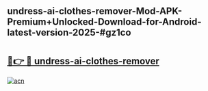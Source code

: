 ## undress-ai-clothes-remover-Mod-APK-Premium+Unlocked-Download-for-Android-latest-version-2025-#gz1co

# <h2><a href="https://bedroomkl.my?title=undress-ai-clothes-remover&ref=20M">🔗👉 🔴 undress-ai-clothes-remover</a></h2>

[![acn](https://github.com/user-attachments/assets/0f9c940e-d8b0-45ae-aac7-cd30a18b3e1c)](https://bedroomkl.my?title=undress-ai-clothes-remover&ref=20M)

